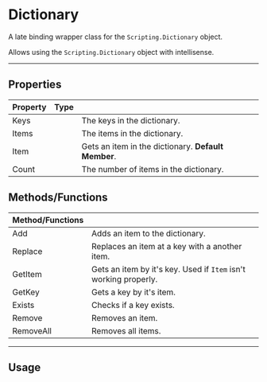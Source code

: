 # Dictionary

A late binding wrapper class for the `Scripting.Dictionary` object.

Allows using the `Scripting.Dictionary` object with intellisense.

---

## Properties

| Property | Type |                                                     |
|----------|------|-----------------------------------------------------|
| Keys     |      | The keys in the dictionary.                         |
| Items    |      | The items in the dictionary.                        |
| Item     |      | Gets an item in the dictionary. **Default Member**. |
| Count    |      | The number of items in the dictionary.              |


## Methods/Functions

| Method/Functions |                                                                  |
|------------------|------------------------------------------------------------------|
| Add              | Adds an item to the dictionary.                                  |
| Replace          | Replaces an item at a key with a another item.                   |
| GetItem          | Gets an item by it's key. Used if `Item` isn't working properly. |
| GetKey           | Gets a key by it's item.                                         |
| Exists           | Checks if a key exists.                                          |
| Remove           | Removes an item.                                                 |
| RemoveAll        | Removes all items.                                               |


---

## Usage
